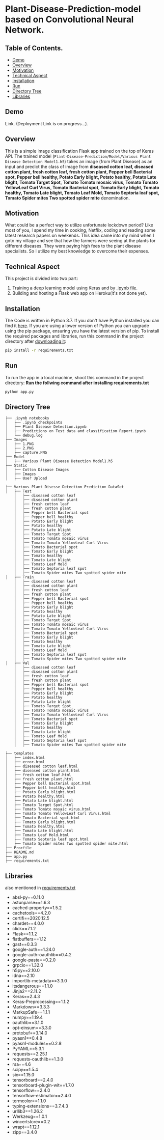 # Plant-Disease-Prediction-model based on Convolutional Neural Network.
## Table of Contents.
  * [Demo](#demo)
  * [Overview](#overview)
  * [Motivation](#motivation)
  * [Technical Aspect](#technical-aspect)
  * [Installation](#installation)
  * [Run](#run)
  * [Directory Tree](#directory-tree)
  * [Libraries](#libraries)
  
  ## Demo
  Link. (Deployment Link is on progress...).
  
  ## Overview
This is a simple image classification Flask app trained on the top of Keras API. The trained model (`Plant-Disease-Prediction/Model/Various Plant Disease Detection Model1.h5`) takes an image (from Plant Disease) as an input and predict the class of image from __diseased cotton leaf, diseased cotton plant, fresh cotton leaf, fresh cotton plant, Pepper bell Bacterial spot, Pepper bell healthy, Potato Early blight, Potato healthy, Potato Late blight, Tomato Target Spot, Tomato Tomato mosaic virus, Tomato Tomato YellowLeaf Curl Virus, Tomato Bacterial spot, Tomato Early blight, Tomato healthy, Tomato Late blight, Tomato Leaf Mold, Tomato Septoria leaf spot, Tomato Spider mites Two spotted spider mite__ denomination.

## Motivation
What could be a perfect way to utilize unfortunate lockdown period? Like most of you, I spend my time in cooking, Netflix, coding and reading some latest research papers on weekends. This idea came into my mind when I goto my village and see that how the farmers were seeing at the plants for different diseases. They were paying high fees to the plant disease specialists. So I utilize my best knowledge to overcome their expenses. 

## Technical Aspect
This project is divided into two part:
1. Training a deep learning model using Keras and by [.ipynb file](https://github.com/IamVicky90/Plant-Disease-Prediction/blob/main/.ipynb%20notebooks/Plant%20Disease%20Detection.ipynb).
2. Building and hosting a Flask web app on Heroku(it's not done yet).

## Installation
The Code is written in Python 3.7. If you don't have Python installed you can find it [here](https://www.python.org/downloads/). If you are using a lower version of Python you can upgrade using the pip package, ensuring you have the latest version of pip. To install the required packages and libraries, run this command in the project directory after [downloading it](https://github.com/IamVicky90/Plant-Disease-Prediction/archive/main.zip):
```bash
pip install -r requirements.txt
```
## Run
To run the app in a local machine, shoot this command in the project directory:
__Run the follwing command after installing requirements.txt__
```bash
python app.py
```
## Directory Tree 
```
├── .ipynb notebooks
│   ├── .ipynb_checkpoints
│   ├── Plant Disease Detection.ipynb
│   ├── Predictions on Test data and classification Report.ipynb
│   └── debug.log
├── Images
│   ├── 1.PNG
│   ├── 2.PNG
│   ├── capture.PNG
├── Model
│   ├── Various Plant Disease Detection Model1.h5
├── Static
│   ├── Cotton Disease Images
│   ├── Images
│   ├── User Upload

├── Various Plant Disesse Detection Prediction DataSet
│   ├── Test
    │   ├── diseased cotton leaf
    │   ├── diseased cotton plant
    │   ├── fresh cotton leaf
    │   ├── fresh cotton plant
    │   ├── Pepper bell Bacterial spot
    │   ├── Pepper bell healthy
    │   ├── Potato Early blight
    │   ├── Potato healthy
    │   ├── Potato Late blight 
    │   ├── Tomato Target Spot 
    │   ├── Tomato Tomato mosaic virus
    │   ├── Tomato Tomato YellowLeaf Curl Virus
    │   ├── Tomato Bacterial spot
    │   ├── Tomato Early blight
    │   ├── Tomato healthy
    │   ├── Tomato Late blight
    │   ├── Tomato Leaf Mold
    │   ├── Tomato Septoria leaf spot
    │   ├── Tomato Spider mites Two spotted spider mite
│   ├── Train
    │   ├── diseased cotton leaf
    │   ├── diseased cotton plant
    │   ├── fresh cotton leaf
    │   ├── fresh cotton plant
    │   ├── Pepper bell Bacterial spot
    │   ├── Pepper bell healthy
    │   ├── Potato Early blight
    │   ├── Potato healthy
    │   ├── Potato Late blight 
    │   ├── Tomato Target Spot 
    │   ├── Tomato Tomato mosaic virus
    │   ├── Tomato Tomato YellowLeaf Curl Virus
    │   ├── Tomato Bacterial spot
    │   ├── Tomato Early blight
    │   ├── Tomato healthy
    │   ├── Tomato Late blight
    │   ├── Tomato Leaf Mold
    │   ├── Tomato Septoria leaf spot
    │   ├── Tomato Spider mites Two spotted spider mite
│   ├── Val
    │   ├── diseased cotton leaf
    │   ├── diseased cotton plant
    │   ├── fresh cotton leaf
    │   ├── fresh cotton plant
    │   ├── Pepper bell Bacterial spot
    │   ├── Pepper bell healthy
    │   ├── Potato Early blight
    │   ├── Potato healthy
    │   ├── Potato Late blight 
    │   ├── Tomato Target Spot 
    │   ├── Tomato Tomato mosaic virus
    │   ├── Tomato Tomato YellowLeaf Curl Virus
    │   ├── Tomato Bacterial spot
    │   ├── Tomato Early blight
    │   ├── Tomato healthy
    │   ├── Tomato Late blight
    │   ├── Tomato Leaf Mold
    │   ├── Tomato Septoria leaf spot
    │   ├── Tomato Spider mites Two spotted spider mite

├── templates
│   ├── index.html
│   ├── error.html
│   ├── diseased cotton leaf.html
│   ├── diseased cotton plant.html
│   ├── fresh cotton leaf.html
│   ├── fresh cotton plant.html
│   ├── Pepper bell Bacterial spot.html
│   ├── Pepper bell healthy.html
│   ├── Potato Early blight.html
│   ├── Potato healthy.html
│   ├── Potato Late blight.html
│   ├── Tomato Target Spot.html
│   ├── Tomato Tomato mosaic virus.html
│   ├── Tomato Tomato YellowLeaf Curl Virus.html
│   ├── Tomato Bacterial spot.html
│   ├── Tomato Early blight.html
│   ├── Tomato healthy.html
│   ├── Tomato Late blight.html
│   ├── Tomato Leaf Mold.html
│   ├── Tomato Septoria leaf spot.html
│   ├── Tomato Spider mites Two spotted spider mite.html
├── Procfile
├── README.md
├── app.py
├── requirements.txt
```
## Libraries
also mentioned in [requirements.txt](https://github.com/IamVicky90/Plant-Disease-Prediction/blob/main/requirements.txt)
* absl-py==0.11.0
* astunparse==1.6.3
* cached-property==1.5.2
* cachetools==4.2.0
* certifi==2020.12.5
* chardet==4.0.0
* click==7.1.2
* Flask==1.1.2
* flatbuffers==1.12
* gast==0.3.3
* google-auth==1.24.0
* google-auth-oauthlib==0.4.2
* google-pasta==0.2.0
* grpcio==1.32.0
* h5py==2.10.0
* idna==2.10
* importlib-metadata==3.3.0
* itsdangerous==1.1.0
* Jinja2==2.11.2
* Keras==2.4.3
* Keras-Preprocessing==1.1.2
* Markdown==3.3.3
* MarkupSafe==1.1.1
* numpy==1.19.4
* oauthlib==3.1.0
* opt-einsum==3.3.0
* protobuf==3.14.0
* pyasn1==0.4.8
* pyasn1-modules==0.2.8
* PyYAML==5.3.1
* requests==2.25.1
* requests-oauthlib==1.3.0
* rsa==4.6
* scipy==1.5.4
* six==1.15.0
* tensorboard==2.4.0
* tensorboard-plugin-wit==1.7.0
* tensorflow==2.4.0
* tensorflow-estimator==2.4.0
* termcolor==1.1.0
* typing-extensions==3.7.4.3
* urllib3==1.26.2
* Werkzeug==1.0.1
* wincertstore==0.2
* wrapt==1.12.1
* zipp==3.4.0 


